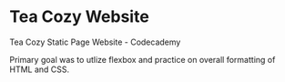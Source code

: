 # Tea Cozy Website
 Tea Cozy Static Page Website - Codecademy

Primary goal was to utlize flexbox and practice on overall formatting of HTML and CSS.

